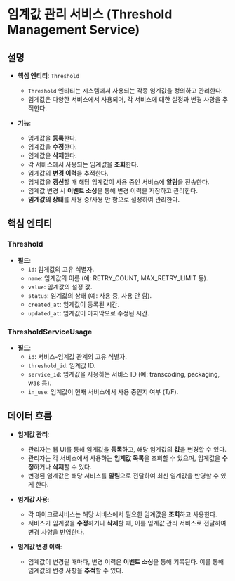 # 임계값 관리 서비스 (Threshold Management Service)

## 설명
- **핵심 엔티티**: `Threshold`
    - `Threshold` 엔티티는 시스템에서 사용되는 각종 임계값을 정의하고 관리한다.
    - 임계값은 다양한 서비스에서 사용되며, 각 서비스에 대한 설정과 변경 사항을 추적한다.

- **기능**:
    - 임계값을 **등록**한다.
    - 임계값을 **수정**한다.
    - 임계값을 **삭제**한다.
    - 각 서비스에서 사용되는 임계값을 **조회**한다.
    - 임계값의 **변경 이력**을 추적한다.
    - 임계값을 **갱신**할 때 해당 임계값이 사용 중인 서비스에 **알림**을 전송한다.
    - 임계값 변경 시 **이벤트 소싱**을 통해 변경 이력을 저장하고 관리한다.
    - **임계값의 상태**를 사용 중/사용 안 함으로 설정하여 관리한다.

## 핵심 엔티티
### Threshold
- **필드**:
    - `id`: 임계값의 고유 식별자.
    - `name`: 임계값의 이름 (예: RETRY_COUNT, MAX_RETRY_LIMIT 등).
    - `value`: 임계값의 설정 값.
    - `status`: 임계값의 상태 (예: 사용 중, 사용 안 함).
    - `created_at`: 임계값이 등록된 시간.
    - `updated_at`: 임계값이 마지막으로 수정된 시간.

### ThresholdServiceUsage
- **필드**:
    - `id`: 서비스-임계값 관계의 고유 식별자.
    - `threshold_id`: 임계값 ID.
    - `service_id`: 임계값을 사용하는 서비스 ID (예: transcoding, packaging, was 등).
    - `in_use`: 임계값이 현재 서비스에서 사용 중인지 여부 (T/F).

## 데이터 흐름
- **임계값 관리**:
    - 관리자는 웹 UI를 통해 임계값을 **등록**하고, 해당 임계값의 **값**을 변경할 수 있다.
    - 관리자는 각 서비스에서 사용하는 **임계값 목록**을 조회할 수 있으며, 임계값을 **수정**하거나 **삭제**할 수 있다.
    - 변경된 임계값은 해당 서비스를 **알림**으로 전달하여 최신 임계값을 반영할 수 있게 한다.

- **임계값 사용**:
    - 각 마이크로서비스는 해당 서비스에서 필요한 임계값을 **조회**하고 사용한다.
    - 서비스가 임계값을 **수정**하거나 **삭제**할 때, 이를 임계값 관리 서비스로 전달하여 변경 사항을 반영한다.

- **임계값 변경 이력**:
    - 임계값이 변경될 때마다, 변경 이력은 **이벤트 소싱**을 통해 기록된다. 이를 통해 임계값의 변경 사항을 **추적**할 수 있다.

